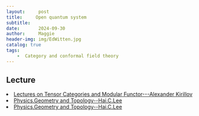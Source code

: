 ```yaml
---
layout:     post
title:     Open quantum system
subtitle:   
date:       2024-09-30
author:     Maggie
header-img: img/EdWitten.jpg
catalog: true
tags: 
    -  Category and conformal field theory 
---
```



## Lecture 



<li>
<a href="https://maggiexheuw.github.io/Conformal/(University Lecture Series) Jr. Bojko Bakalov and Alexander Kirillov - Lectures on Tensor Categories and Modular Functors-American Mathematical Society (2001).pdf">
Lectures on Tensor Categories
and Modular Functor---Alexander Kirillov
</a></li>


<li>
<a href="https://maggiexheuw.github.io/Conformal/(NATO ASI Series 238) Ian Affleck (auth.), H. C. Lee (eds.) - Physics, Geometry and Topology-Springer US (1990).pdf">
Physics,Geometry and Topology--Hai.C.Lee
</a></li>


<li>
<a href="https://maggiexheuw.github.io/Conformal/(NATO ASI Series 238) Ian Affleck (auth.), H. C. Lee (eds.) - Physics, Geometry and Topology-Springer US (1990).pdf">
Physics,Geometry and Topology--Hai.C.Lee
</a></li>